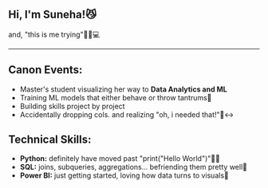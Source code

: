 ## Hi, I'm Suneha!😼

and, "this is me trying"😵‍💫💻

---
## Canon Events:
- Master's student visualizing her way to **Data Analytics and ML** 
- Training ML models that either behave or throw tantrums🗿
- Building skills project by project
- Accidentally dropping cols. and realizing "oh, i needed that!"🙂‍↔️

## Technical Skills:
- **Python:** definitely have moved past "print("Hello World")"👍🏻
- **SQL:** joins, subqueries, aggregations... befriending them pretty well🤔
- **Power BI:** just getting started, loving how data turns to visuals🤯



